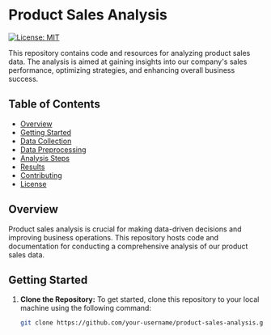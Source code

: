 # Product Sales Analysis

[![License: MIT](https://img.shields.io/badge/License-MIT-blue.svg)](https://opensource.org/licenses/MIT)

This repository contains code and resources for analyzing product sales data. The analysis is aimed at gaining insights into our company's sales performance, optimizing strategies, and enhancing overall business success.

## Table of Contents

- [Overview](#overview)
- [Getting Started](#getting-started)
- [Data Collection](#data-collection)
- [Data Preprocessing](#data-preprocessing)
- [Analysis Steps](#analysis-steps)
- [Results](#results)
- [Contributing](#contributing)
- [License](#license)

## Overview

Product sales analysis is crucial for making data-driven decisions and improving business operations. This repository hosts code and documentation for conducting a comprehensive analysis of our product sales data.

## Getting Started

1. **Clone the Repository:** To get started, clone this repository to your local machine using the following command:

   ```bash
   git clone https://github.com/your-username/product-sales-analysis.git
